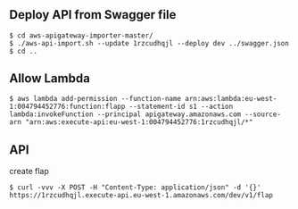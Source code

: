 #

## Deploy API from Swagger file

```
$ cd aws-apigateway-importer-master/
$ ./aws-api-import.sh --update 1rzcudhqjl --deploy dev ../swagger.json
$ cd ..
```

## Allow Lambda

```
$ aws lambda add-permission --function-name arn:aws:lambda:eu-west-1:004794452776:function:flapp --statement-id s1 --action lambda:invokeFunction --principal apigateway.amazonaws.com --source-arn "arn:aws:execute-api:eu-west-1:004794452776:1rzcudhqjl/*"
```

## API

create flap

```
$ curl -vvv -X POST -H "Content-Type: application/json" -d '{}'  https://1rzcudhqjl.execute-api.eu-west-1.amazonaws.com/dev/v1/flap
```
